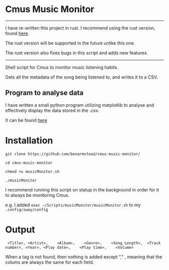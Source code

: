 # Cmus Music Monitor

---

I have re-written this project in rust. I recommend using the rust version, found [here](https://github.com/benarmstead/cmus-music-monitor-rs/).

The rust version will be supported in the future unlike this one.

The rust version also fixes bugs in this script and adds new features.

---

Shell script for Cmus to monitor music listening habits.

Gets all the metadata of the song being listened to, and writes it to a CSV.

## Program to analyse data

I have written a small python program utilizing matplotlib to analyse and effectively display the data stored in the .csv.

It can be found [here](https://github.com/benarmstead/music-grapher)

# Installation

`git clone https://github.com/benarmstead/cmus-music-monitor/`

`cd cmus-music-monitor`

`chmod +x musicMonitor.sh`

`./musicMonitor`

I recommend running this script on statup in the background in order for it to always be monitoring Cmus.

e.g. I added `exec ~/Scripts/musicMonitor/musicMonitor.sh` to my `.config/sway/config`

# Output
` <Title>, <Artist>,	<Album>,	<Genre>,	<Song Length>,	<Track number>,	<Year>,	<Play date>,	<Play time>,	<Volume>`

When a tag is not found, then nothing is added except "," , meaning that the colums are always the same for each field.
